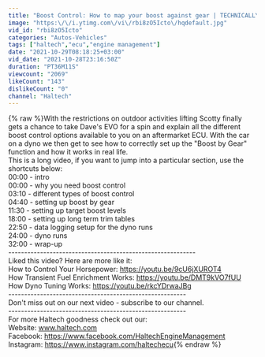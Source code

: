 ```yaml
---
title: "Boost Control: How to map your boost against gear | TECHNICALLY SPEAKING"
image: "https:\/\/i.ytimg.com\/vi\/rbi8zO5Icto\/hqdefault.jpg"
vid_id: "rbi8zO5Icto"
categories: "Autos-Vehicles"
tags: ["haltech","ecu","engine management"]
date: "2021-10-29T08:18:25+03:00"
vid_date: "2021-10-28T23:16:50Z"
duration: "PT36M11S"
viewcount: "2069"
likeCount: "143"
dislikeCount: "0"
channel: "Haltech"
---
```

{% raw %}With the restrictions on outdoor activities lifting Scotty finally gets a chance to take Dave's EVO for a spin and explain all the different boost control options available to you on an aftermarket ECU. With the car on a dyno we then get to see how to correctly set up the &quot;Boost by Gear&quot; function and how it works in real life. <br />This is a long video, if you want to jump into a particular section, use the shortcuts below:<br />00:00 - intro<br />00:00 - why you need boost control<br />03:10 - different types of boost control<br />04:40 - setting up boost by gear<br />11:30 - setting up target boost levels<br />18:00 - setting up long term trim tables<br />22:50 - data logging setup for the dyno runs<br />24:00 - dyno runs<br />32:00 - wrap-up<br />-----------------------------------------------------------<br />Liked this video? Here are more like it:<br />How to Control Your Horsepower: <a rel="nofollow" target="blank" href="https://youtu.be/9cU6jXUROT4">https://youtu.be/9cU6jXUROT4</a><br />How Transient Fuel Enrichment Works: <a rel="nofollow" target="blank" href="https://youtu.be/DMT9kVO7fUU">https://youtu.be/DMT9kVO7fUU</a><br />How Dyno Tuning Works: <a rel="nofollow" target="blank" href="https://youtu.be/rkcYDrwaJBg">https://youtu.be/rkcYDrwaJBg</a><br />----------------------------------------­----------------<br />Don't miss out on our next video - subscribe to our channel.<br />----------------------------------------­----------------<br />For more Haltech goodness check out our:<br />Website: www.haltech.com<br />Facebook: <a rel="nofollow" target="blank" href="https://www.facebook.com/HaltechEngineManagement">https://www.facebook.com/HaltechEngineManagement</a><br />Instagram: <a rel="nofollow" target="blank" href="https://www.instagram.com/haltechecu">https://www.instagram.com/haltechecu</a>{% endraw %}
